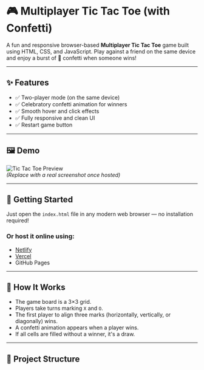 # 🎮 Multiplayer Tic Tac Toe (with Confetti)

A fun and responsive browser-based **Multiplayer Tic Tac Toe** game built using HTML, CSS, and JavaScript. Play against a friend on the same device and enjoy a burst of 🎉 confetti when someone wins!

---

## ✨ Features

- ✅ Two-player mode (on the same device)
- ✅ Celebratory confetti animation for winners
- ✅ Smooth hover and click effects
- ✅ Fully responsive and clean UI
- ✅ Restart game button

---

## 🖼️ Demo

![Tic Tac Toe Preview](https://via.placeholder.com/600x300.png?text=Multiplayer+Tic+Tac+Toe+Demo)  
*(Replace with a real screenshot once hosted)*

---

## 🚀 Getting Started

Just open the `index.html` file in any modern web browser — no installation required!

### Or host it online using:

- [Netlify](https://netlify.com)
- [Vercel](https://vercel.com)
- GitHub Pages

---

## 🧠 How It Works

- The game board is a 3×3 grid.
- Players take turns marking `X` and `O`.
- The first player to align three marks (horizontally, vertically, or diagonally) wins.
- A confetti animation appears when a player wins.
- If all cells are filled without a winner, it's a draw.

---

## 📁 Project Structure

